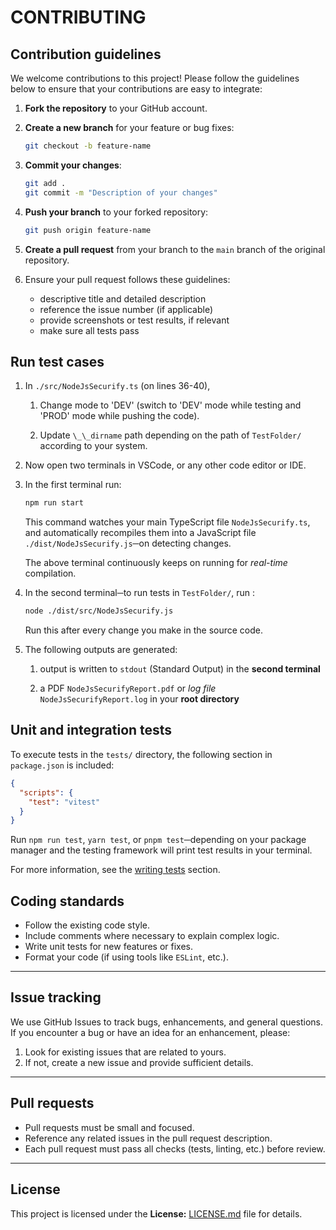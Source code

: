 # CONTRIBUTING

## Contribution guidelines

We welcome contributions to this project! Please follow the guidelines below to
ensure that your contributions are easy to integrate:

1. **Fork the repository** to your GitHub account.

1. **Create a new branch** for your feature or bug fixes:

   ```bash
   git checkout -b feature-name
   ```

1. **Commit your changes**:

   ```bash
   git add .
   git commit -m "Description of your changes"
   ```

1. **Push your branch** to your forked repository:

   ```bash
   git push origin feature-name
   ```

1. **Create a pull request** from your branch to the `main` branch of the
   original repository.

1. Ensure your pull request follows these guidelines:

   - descriptive title and detailed description
   - reference the issue number (if applicable)
   - provide screenshots or test results, if relevant
   - make sure all tests pass

## Run test cases

1. In `./src/NodeJsSecurify.ts` (on lines 36-40),

   1. Change mode to 'DEV' (switch to 'DEV' mode while testing and 'PROD' mode
      while pushing the code).

   1. Update `\_\_dirname` path depending on the path of `TestFolder/`
      according to your system.

1. Now open two terminals in VSCode, or any other code editor or IDE.

1. In the first terminal run:

   ```bash
   npm run start
   ```

   This command watches your main TypeScript file `NodeJsSecurify.ts`, and
   automatically recompiles them into a JavaScript file
   `./dist/NodeJsSecurify.js`─on detecting changes.

   The above terminal continuously keeps on running for _real-time_ compilation.

1. In the second terminal─to run tests in `TestFolder/`, run :

   ```bash
   node ./dist/src/NodeJsSecurify.js
   ```

   Run this after every change you make in the source code.

1. The following outputs are generated:

   1. output is written to `stdout` (Standard Output) in the **second terminal**

   1. a PDF `NodeJsSecurifyReport.pdf` or _log file_ `NodeJsSecurifyReport.log`
      in your **root directory**

## Unit and integration tests

To execute tests in the `tests/` directory, the following section in
`package.json` is included:

```json
{
  "scripts": {
    "test": "vitest"
  }
}
```

Run `npm run test`, `yarn test`, or `pnpm test`─depending on your package
manager and the testing framework will print test results in your terminal.

For more information, see the [writing tests](https://vitest.dev/guide/#writing-tests)
section.

## Coding standards

- Follow the existing code style.
- Include comments where necessary to explain complex logic.
- Write unit tests for new features or fixes.
- Format your code (if using tools like `ESLint`, etc.).

---

## Issue tracking

We use GitHub Issues to track bugs, enhancements, and general questions.
If you encounter a bug or have an idea for an enhancement, please:

1. Look for existing issues that are related to yours.
1. If not, create a new issue and provide sufficient details.

---

## Pull requests

- Pull requests must be small and focused.
- Reference any related issues in the pull request description.
- Each pull request must pass all checks (tests, linting, etc.) before review.

---

## License

This project is licensed under the **License:** [LICENSE.md](https://github.com/prayas7102/NodejsSecurify/blob/main/LICENSE)
file for details.
